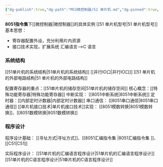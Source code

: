 ```yaml
---
{"dg-publish":true,"dg-path":"MCU微控制器/51 单片机.md","dg-pinned":true,"tags":["Subject"],"permalink":"/MCU微控制器/51 单片机/","pinned":true,"dgPassFrontmatter":true,"noteIcon":"","created":"2024-05-21T15:20:27.707+08:00","updated":"2024-08-15T22:32:38.363+08:00"}
---
```


**8051指令集**下[[微控制器\|微控制器]]的具体实例 
[[51 单片机型号\|51 单片机型号]]
基本思想：
- 寄存器配置外设，充分利用片内资源
- 接口技术实现，扩展系统
汇编语言-->C 语言
### 系统结构
[[51单片机的系统结构\|51单片机的系统结构]]
[[并行IO口\|并行IO口]]
[[51 单片机的外部电路结构\|51 单片机的外部电路结构]]

配置寄存器的重点：[[51单片机的储存空间\|51单片机的储存空间]]
核心概念：[[特殊功能寄存器\|特殊功能寄存器]]
中断实现： [[8051中断系统\|8051中断系统]]
定时器：[[内部定时计数器\|内部定时计数器]]
串口通信： [[8051串口通信\|8051串口通信]]
[[单片机接口技术\|单片机接口技术]]实现：
[[8051模数转换\|8051模数转换]]、[[8051数模转换\|8051数模转换]]

### 程序设计
程序设计基础：
[[寻址方式\|寻址方式]]、[[8051汇编指令集 \|8051汇编指令集 ]]、[[C51\|C51]]

实际程序设计：
[[51单片机的汇编语言程序设计\|51单片机的汇编语言程序设计]]
[[51单片机的C语言程序设计\|51单片机的C语言程序设计]]

